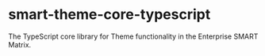 # smart-theme-core-typescript
The TypeScript core library for Theme functionality in the Enterprise SMART Matrix.
